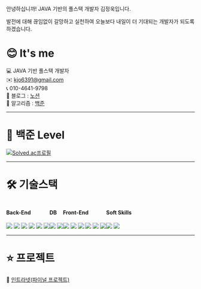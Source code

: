 <p>안녕하십니까! JAVA 기반의 풀스택 개발자 김정욱입니다.</p>
<p>발전에 대해 끊임없이 갈망하고 실천하여 오늘보다 내일이 더 기대되는 개발자가 되도록 하겠습니다.</p>

# 😊 It's me
💻 JAVA 기반 풀스택 개발자 <br>
✉️ kjo6391@gmail.com <br>
📞 010-4641-9798 <br>
🔗 블로그 : <a href="https://great-innovation-deb.notion.site/Resume-182789b52a2441a5972d627d6e453e1e" target="_blank">노션</a> <br>
💯 알고리즘 : <a href="https://great-innovation-deb.notion.site/c5da7cd3eee447499537ebcc96cd4166">백준</a>

<hr>

# 💯 백준 Level
[![Solved.ac프로필](http://mazassumnida.wtf/api/v2/generate_badge?boj=lucky6391)](https://solved.ac/profile/lucky6391)

<hr>

# 🛠️ 기술스택
<div style="display:flex; flex-direction:row;">
  <div>
    <h4>Back-End</h4>
    <img src="https://img.shields.io/badge/java-007396?style=for-the-badge&logo=java&logoColor=white"> 
    <img src="https://img.shields.io/badge/Spring Framewor-6DB33F?style=for-the-badge&logo=spring&logoColor=white"> 
    <img src="https://img.shields.io/badge/maven-71A36?style=for-the-badge&logo=apachemaven&logoColor=white">  
    <img src="https://img.shields.io/badge/Gson-00FF00?style=for-the-badge&logo=google&logoColor=white">
    <img src="https://img.shields.io/badge/json-13B5EA?style=for-the-badge&logo=json&logoColor=white"> 
    <img src="https://img.shields.io/badge/mybatis-2E51A2?style=for-the-badge&logo=&logoColor=white">
  </div>
  <div>
    <h4>DB</h4>
    <img src="https://img.shields.io/badge/oracle-F80000?style=for-the-badge&logo=oracle&logoColor=white">
    <img src="https://img.shields.io/badge/MySQL-4479A1?style=for-the-badge&logo=mysql&logoColor=white">
  </div>
  <div>
    <h4>Front-End</h4>
    <img src="https://img.shields.io/badge/html5-E34F26?style=for-the-badge&logo=html5&logoColor=white"> 
    <img src="https://img.shields.io/badge/css-1572B6?style=for-the-badge&logo=css3&logoColor=white"> 
    <img src="https://img.shields.io/badge/javascript-F7DF1E?style=for-the-badge&logo=javascript&logoColor=black">
    <img src="https://img.shields.io/badge/jquery-0769AD?style=for-the-badge&logo=jquery&logoColor=white">
    <img src="https://img.shields.io/badge/ajax-23C8D2?style=for-the-badge&logo=&logoColor=white">
    <img src="https://img.shields.io/badge/vue.js-4FC08D?style=for-the-badge&logo=vuedotjs&logoColor=white">
  </div>
  <div>
    <h4>Soft Skills</h4>
    <img src="https://img.shields.io/badge/github-232F3E?style=for-the-badge&logo=github&logoColor=white">
    <img src="https://img.shields.io/badge/SVN-F7DF1E?style=for-the-badge&logo=&logoColor=black">
  </div>
</div>

<hr>

# ⭐ 프로젝트
🔗 <a href="https://github.com/JungWook87/Omen">인트라넷(파이널 프로젝트)</a>
